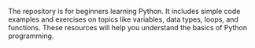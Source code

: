 The repository is for beginners learning Python. It includes simple code examples and exercises on topics like variables, data types, loops, and functions. These resources will help you understand the basics of Python programming.
